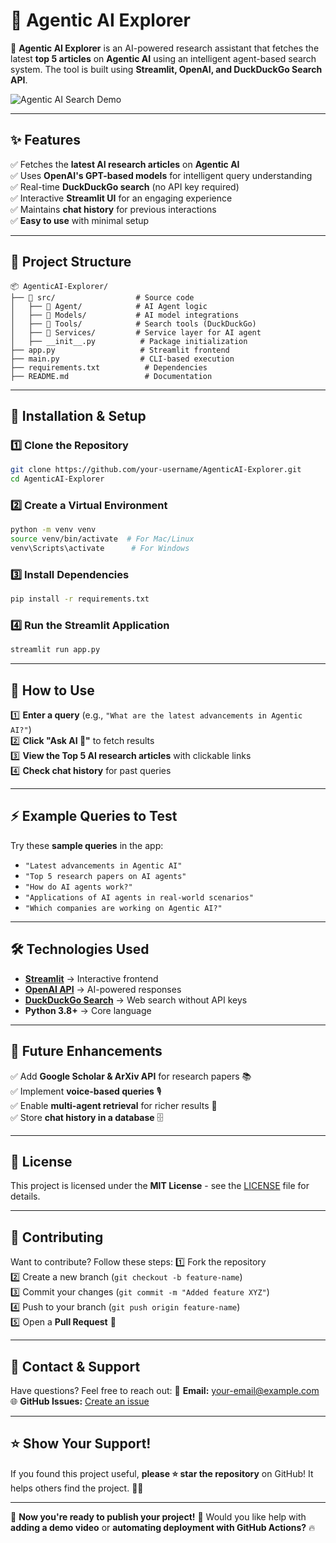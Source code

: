# 🤖 Agentic AI Explorer

🚀 **Agentic AI Explorer** is an AI-powered research assistant that fetches the latest **top 5 articles** on **Agentic AI** using an intelligent agent-based search system. The tool is built using **Streamlit, OpenAI, and DuckDuckGo Search API**.

![Agentic AI Search Demo](https://via.placeholder.com/1000x500?text=Demo+Image)  <!-- Replace with actual screenshot -->

---

## ✨ **Features**
✅ Fetches the **latest AI research articles** on **Agentic AI**  
✅ Uses **OpenAI's GPT-based models** for intelligent query understanding  
✅ Real-time **DuckDuckGo search** (no API key required)  
✅ Interactive **Streamlit UI** for an engaging experience  
✅ Maintains **chat history** for previous interactions  
✅ **Easy to use** with minimal setup  

---

## 📂 **Project Structure**
```
📦 AgenticAI-Explorer/
├── 📁 src/                  # Source code
│   ├── 📁 Agent/            # AI Agent logic
│   ├── 📁 Models/           # AI model integrations
│   ├── 📁 Tools/            # Search tools (DuckDuckGo)
│   ├── 📁 Services/         # Service layer for AI agent
│   ├── __init__.py          # Package initialization
├── app.py                   # Streamlit frontend
├── main.py                  # CLI-based execution
├── requirements.txt          # Dependencies
├── README.md                 # Documentation
```

---

## 🔧 **Installation & Setup**
### **1️⃣ Clone the Repository**
```sh
git clone https://github.com/your-username/AgenticAI-Explorer.git
cd AgenticAI-Explorer
```

### **2️⃣ Create a Virtual Environment**
```sh
python -m venv venv
source venv/bin/activate  # For Mac/Linux
venv\Scripts\activate      # For Windows
```

### **3️⃣ Install Dependencies**
```sh
pip install -r requirements.txt
```

### **4️⃣ Run the Streamlit Application**
```sh
streamlit run app.py
```

---

## 🎯 **How to Use**
1️⃣ **Enter a query** (e.g., `"What are the latest advancements in Agentic AI?"`)  
2️⃣ **Click "Ask AI 🤖"** to fetch results  
3️⃣ **View the Top 5 AI research articles** with clickable links  
4️⃣ **Check chat history** for past queries  

---

## ⚡ **Example Queries to Test**
Try these **sample queries** in the app:
- `"Latest advancements in Agentic AI"`
- `"Top 5 research papers on AI agents"`
- `"How do AI agents work?"`
- `"Applications of AI agents in real-world scenarios"`
- `"Which companies are working on Agentic AI?"`

---

## 🛠 **Technologies Used**
- **[Streamlit](https://streamlit.io/)** → Interactive frontend  
- **[OpenAI API](https://openai.com/)** → AI-powered responses  
- **[DuckDuckGo Search](https://github.com/deedy5/duckduckgo_search)** → Web search without API keys  
- **Python 3.8+** → Core language  

---

## 📌 **Future Enhancements**
✅ Add **Google Scholar & ArXiv API** for research papers 📚  
✅ Implement **voice-based queries** 🎙️  
✅ Enable **multi-agent retrieval** for richer results 🤖  
✅ Store **chat history in a database** 🗄️  

---

## 📜 **License**
This project is licensed under the **MIT License** - see the [LICENSE](LICENSE) file for details.

---

## 🤝 **Contributing**
Want to contribute? Follow these steps:
1️⃣ Fork the repository  
2️⃣ Create a new branch (`git checkout -b feature-name`)  
3️⃣ Commit your changes (`git commit -m "Added feature XYZ"`)  
4️⃣ Push to your branch (`git push origin feature-name`)  
5️⃣ Open a **Pull Request** 🎉  

---

## 📧 **Contact & Support**
Have questions? Feel free to reach out:
📩 **Email:** [your-email@example.com](mailto:your-email@example.com)  
🌐 **GitHub Issues:** [Create an issue](https://github.com/your-username/AgenticAI-Explorer/issues)  

---

## ⭐ **Show Your Support!**
If you found this project useful, **please ⭐ star the repository** on GitHub! It helps others find the project. 🚀🌟  

---

🎯 **Now you're ready to publish your project!** 🚀 Would you like help with **adding a demo video** or **automating deployment with GitHub Actions?** 🔥